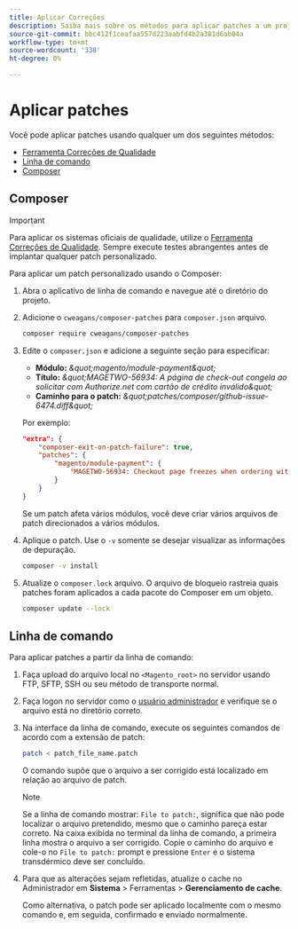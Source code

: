 ```yaml
---
title: Aplicar Correções
description: Saiba mais sobre os métodos para aplicar patches a um projeto do Adobe Commerce ou Magento Open Source.
source-git-commit: bbc412f1ceafaa557d223aabfd4b2a381d6ab04a
workflow-type: tm+mt
source-wordcount: '338'
ht-degree: 0%

---
```



# Aplicar patches

Você pode aplicar patches usando qualquer um dos seguintes métodos:

- [Ferramenta Correções de Qualidade](https://devdocs.magento.com/quality-patches/tool.html)
- [Linha de comando](../patches/apply.md#command-line)
- [Composer](../patches/apply.md#composer)

## Composer

>[!IMPORTANT]
>
>Para aplicar os sistemas oficiais de qualidade, utilize o [Ferramenta Correções de Qualidade](https://devdocs.magento.com/quality-patches/tool.html). Sempre execute testes abrangentes antes de implantar qualquer patch personalizado.

Para aplicar um patch personalizado usando o Composer:

1. Abra o aplicativo de linha de comando e navegue até o diretório do projeto.
1. Adicione o `cweagans/composer-patches` para `composer.json` arquivo.

   ```bash
   composer require cweagans/composer-patches
   ```

1. Edite o `composer.json` e adicione a seguinte seção para especificar:
   - **Módulo:** *\&quot;magento/module-payment\&quot;*
   - **Título:** *\&quot;MAGETWO-56934: A página de check-out congela ao solicitar com Authorize.net com cartão de crédito inválido\&quot;*
   - **Caminho para o patch:** *\&quot;patches/composer/github-issue-6474.diff\&quot;*

   Por exemplo:

   ```json
   "extra": {
       "composer-exit-on-patch-failure": true,
       "patches": {
           "magento/module-payment": {
               "MAGETWO-56934: Checkout page freezes when ordering with Authorize.net with invalid credit card": "patches/composer/github-issue-6474.diff"
           }
       }
   }
   ```

   Se um patch afeta vários módulos, você deve criar vários arquivos de patch direcionados a vários módulos.

1. Aplique o patch. Use o `-v` somente se desejar visualizar as informações de depuração.

   ```bash
   composer -v install
   ```

1. Atualize o `composer.lock` arquivo. O arquivo de bloqueio rastreia quais patches foram aplicados a cada pacote do Composer em um objeto.

   ```bash
   composer update --lock
   ```

## Linha de comando

Para aplicar patches a partir da linha de comando:

1. Faça upload do arquivo local no `<Magento_root>` no servidor usando FTP, SFTP, SSH ou seu método de transporte normal.
1. Faça logon no servidor como o [usuário administrador](https://devdocs.magento.com/guides/v2.4/config-guide/cli/config-cli.html#config-install-cli-first) e verifique se o arquivo está no diretório correto.
1. Na interface da linha de comando, execute os seguintes comandos de acordo com a extensão de patch:

   ```bash
   patch < patch_file_name.patch
   ```

   O comando supõe que o arquivo a ser corrigido está localizado em relação ao arquivo de patch.

   >[!NOTE]
   >
   >Se a linha de comando mostrar: `File to patch:`, significa que não pode localizar o arquivo pretendido, mesmo que o caminho pareça estar correto. Na caixa exibida no terminal da linha de comando, a primeira linha mostra o arquivo a ser corrigido. Copie o caminho do arquivo e cole-o no `File to patch:` prompt e pressione `Enter` e o sistema transdérmico deve ser concluído.

1. Para que as alterações sejam refletidas, atualize o cache no Administrador em **Sistema** > Ferramentas > **Gerenciamento de cache**.

   Como alternativa, o patch pode ser aplicado localmente com o mesmo comando e, em seguida, confirmado e enviado normalmente.
